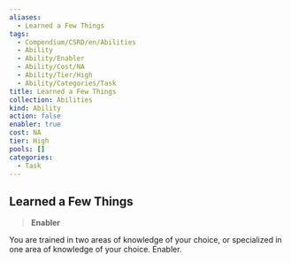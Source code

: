```yaml
---
aliases:
  - Learned a Few Things
tags:
  - Compendium/CSRD/en/Abilities
  - Ability
  - Ability/Enabler
  - Ability/Cost/NA
  - Ability/Tier/High
  - Ability/Categories/Task
title: Learned a Few Things
collection: Abilities
kind: Ability
action: false
enabler: true
cost: NA
tier: High
pools: []
categories:
  - Task
---
```

## Learned a Few Things  
>**Enabler**
  
You are trained in two areas of knowledge of your choice, or specialized in one area of knowledge of your choice. Enabler.